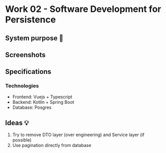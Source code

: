 # Work 02 - Software Development for Persistence

## System purpose :department_store:

## Screenshots

## Specifications

### Technologies

- Frontend: Vuejs + Typescript
- Backend: Kotlin + Spring Boot
- Database: Posgres

## Ideas :bulb:

1. Try to remove DTO layer (over engineering) and Service layer (if possible) 
2. Use pagination directly from database
